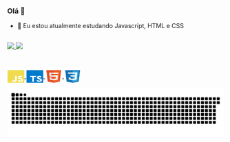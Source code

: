 ### Olá 👋

- 🌱 Eu estou atualmente estudando Javascript, HTML e CSS

##
<div align="left">
  <a href="https://github.com/ViiniciusGM">
  <img height="170em" src="https://github-readme-stats.vercel.app/api?username=ViiniciusGM&show_icons=true&theme=dark&include_all_commits=true&count_private=true"/>
  <img height="180em" src="https://github-readme-stats.vercel.app/api/top-langs/?username=ViiniciusGM&layout=compact&langs_count=7&theme=dark"/>
</div>

##
  
  <div style="display: inline_block"><br>
  <img align="center" alt="Javascript" height="30" width="40" src="https://raw.githubusercontent.com/devicons/devicon/master/icons/javascript/javascript-plain.svg">
  <img align="center" alt="TypeScript" height="30" width="40" src="https://raw.githubusercontent.com/devicons/devicon/master/icons/typescript/typescript-plain.svg">
  <img align="center" alt="HTML" height="30" width="40" src="https://raw.githubusercontent.com/devicons/devicon/master/icons/html5/html5-original.svg">
  <img align="center" alt="CSS" height="30" width="40" src="https://raw.githubusercontent.com/devicons/devicon/master/icons/css3/css3-original.svg">
    

<div align="center">
  
  ![Snake animation](https://github.com/ViiniciusGM/ViiniciusGM/blob/output/github-contribution-grid-snake.svg)
  
</div>
